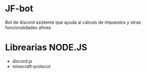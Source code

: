 # JF-bot
Bot de discord asistente que ayuda al calculo de impuestos y otras funcionalidades afines

# Librearias NODE.JS
- discord.js
- minecraft-protocol
